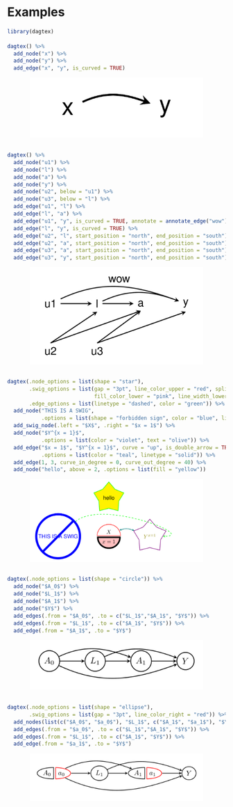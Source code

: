 
<!-- README.md is generated from README.Rmd. Please edit that file -->

# Examples

``` r
library(dagtex)

dagtex() %>% 
  add_node("x") %>% 
  add_node("y") %>% 
  add_edge("x", "y", is_curved = TRUE)
```

<img src="man/figures/README-/0.982885225908831.png" width="400px" style="display: block; margin: auto;" />

``` r

dagtex() %>% 
  add_node("u1") %>% 
  add_node("l") %>% 
  add_node("a") %>% 
  add_node("y") %>% 
  add_node("u2", below = "u1") %>% 
  add_node("u3", below = "l") %>% 
  add_edge("u1", "l") %>% 
  add_edge("l", "a") %>% 
  add_edge("u1", "y", is_curved = TRUE, annotate = annotate_edge("wow")) %>% 
  add_edge("l", "y", is_curved = TRUE) %>%
  add_edge("u2", "l", start_position = "north", end_position = "south") %>% 
  add_edge("u2", "a", start_position = "north", end_position = "south") %>% 
  add_edge("u3", "a", start_position = "north", end_position = "south") %>% 
  add_edge("u3", "y", start_position = "north", end_position = "south")
```

<img src="man/figures/README-/0.485403407830745.png" width="400px" style="display: block; margin: auto;" />

``` r

dagtex(.node_options = list(shape = "star"),
       .swig_options = list(gap = "3pt", line_color_upper = "red", split = "h",
                            fill_color_lower = "pink", line_width_lower = 2.75),
       .edge_options = list(linetype = "dashed", color = "green")) %>%
  add_node("THIS IS A SWIG",
           .options = list(shape = "forbidden sign", color = "blue", line_width = 4)) %>%
  add_swig_node(.left = "$X$", .right = "$x = 1$") %>%
  add_node("$Y^{x = 1}$",
           .options = list(color = "violet", text = "olive")) %>%
  add_edge("$x = 1$", "$Y^{x = 1}$", curve = "up", is_double_arrow = TRUE,
           .options = list(color = "teal", linetype = "solid")) %>%
  add_edge(1, 3, curve_in_degree = 0, curve_out_degree = 40) %>%
  add_node("hello", above = 2, .options = list(fill = "yellow"))
```

<img src="man/figures/README-/0.0713722733780742.png" width="400px" style="display: block; margin: auto;" />

``` r

dagtex(.node_options = list(shape = "circle")) %>%
  add_node("$A_0$") %>%
  add_node("$L_1$") %>%
  add_node("$A_1$") %>%
  add_node("$Y$") %>%
  add_edges(.from = "$A_0$", .to = c("$L_1$","$A_1$", "$Y$")) %>%
  add_edges(.from = "$L_1$", .to = c("$A_1$", "$Y$")) %>%
  add_edge(.from = "$A_1$", .to = "$Y$")
```

<img src="man/figures/README-/0.398820945061743.png" width="400px" style="display: block; margin: auto;" />

``` r

dagtex(.node_options = list(shape = "ellipse"),
       .swig_options = list(gap = "3pt", line_color_right = "red")) %>%
  add_nodes(list(c("$A_0$", "$a_0$"), "$L_1$", c("$A_1$", "$a_1$"), "$Y$")) %>%
  add_edges(.from = "$a_0$", .to = c("$L_1$","$A_1$", "$Y$")) %>%
  add_edges(.from = "$L_1$", .to = c("$A_1$", "$Y$")) %>%
  add_edge(.from = "$a_1$", .to = "$Y$")
```

<img src="man/figures/README-/0.56702325027436.png" width="400px" style="display: block; margin: auto;" />
